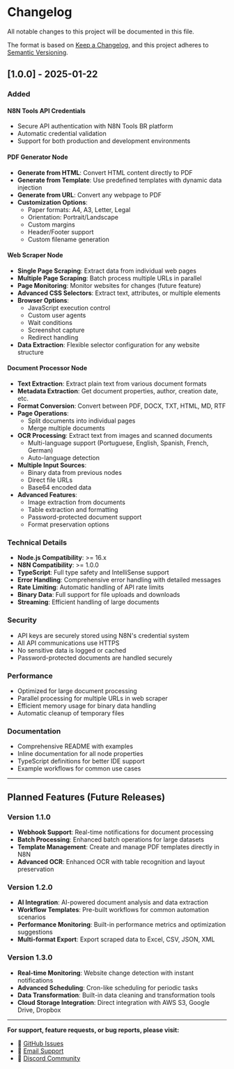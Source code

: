 # Changelog

All notable changes to this project will be documented in this file.

The format is based on [Keep a Changelog](https://keepachangelog.com/en/1.0.0/),
and this project adheres to [Semantic Versioning](https://semver.org/spec/v2.0.0.html).

## [1.0.0] - 2025-01-22

### Added

#### N8N Tools API Credentials
- Secure API authentication with N8N Tools BR platform
- Automatic credential validation
- Support for both production and development environments

#### PDF Generator Node
- **Generate from HTML**: Convert HTML content directly to PDF
- **Generate from Template**: Use predefined templates with dynamic data injection
- **Generate from URL**: Convert any webpage to PDF
- **Customization Options**:
  - Paper formats: A4, A3, Letter, Legal
  - Orientation: Portrait/Landscape
  - Custom margins
  - Header/Footer support
  - Custom filename generation

#### Web Scraper Node
- **Single Page Scraping**: Extract data from individual web pages
- **Multiple Page Scraping**: Batch process multiple URLs in parallel
- **Page Monitoring**: Monitor websites for changes (future feature)
- **Advanced CSS Selectors**: Extract text, attributes, or multiple elements
- **Browser Options**:
  - JavaScript execution control
  - Custom user agents
  - Wait conditions
  - Screenshot capture
  - Redirect handling
- **Data Extraction**: Flexible selector configuration for any website structure

#### Document Processor Node
- **Text Extraction**: Extract plain text from various document formats
- **Metadata Extraction**: Get document properties, author, creation date, etc.
- **Format Conversion**: Convert between PDF, DOCX, TXT, HTML, MD, RTF
- **Page Operations**:
  - Split documents into individual pages
  - Merge multiple documents
- **OCR Processing**: Extract text from images and scanned documents
  - Multi-language support (Portuguese, English, Spanish, French, German)
  - Auto-language detection
- **Multiple Input Sources**:
  - Binary data from previous nodes
  - Direct file URLs
  - Base64 encoded data
- **Advanced Features**:
  - Image extraction from documents
  - Table extraction and formatting
  - Password-protected document support
  - Format preservation options

### Technical Details

- **Node.js Compatibility**: >= 16.x
- **N8N Compatibility**: >= 1.0.0
- **TypeScript**: Full type safety and IntelliSense support
- **Error Handling**: Comprehensive error handling with detailed messages
- **Rate Limiting**: Automatic handling of API rate limits
- **Binary Data**: Full support for file uploads and downloads
- **Streaming**: Efficient handling of large documents

### Security

- API keys are securely stored using N8N's credential system
- All API communications use HTTPS
- No sensitive data is logged or cached
- Password-protected documents are handled securely

### Performance

- Optimized for large document processing
- Parallel processing for multiple URLs in web scraper
- Efficient memory usage for binary data handling
- Automatic cleanup of temporary files

### Documentation

- Comprehensive README with examples
- Inline documentation for all node properties
- TypeScript definitions for better IDE support
- Example workflows for common use cases

---

## Planned Features (Future Releases)

### Version 1.1.0
- **Webhook Support**: Real-time notifications for document processing
- **Batch Processing**: Enhanced batch operations for large datasets
- **Template Management**: Create and manage PDF templates directly in N8N
- **Advanced OCR**: Enhanced OCR with table recognition and layout preservation

### Version 1.2.0
- **AI Integration**: AI-powered document analysis and data extraction
- **Workflow Templates**: Pre-built workflows for common automation scenarios
- **Performance Monitoring**: Built-in performance metrics and optimization suggestions
- **Multi-format Export**: Export scraped data to Excel, CSV, JSON, XML

### Version 1.3.0
- **Real-time Monitoring**: Website change detection with instant notifications
- **Advanced Scheduling**: Cron-like scheduling for periodic tasks
- **Data Transformation**: Built-in data cleaning and transformation tools
- **Cloud Storage Integration**: Direct integration with AWS S3, Google Drive, Dropbox

---

**For support, feature requests, or bug reports, please visit:**
- 🐛 [GitHub Issues](https://github.com/n8ntools/n8n-nodes-n8ntools/issues)
- 📧 [Email Support](mailto:contato@n8ntools.com.br)
- 💬 [Discord Community](https://discord.gg/n8ntools)